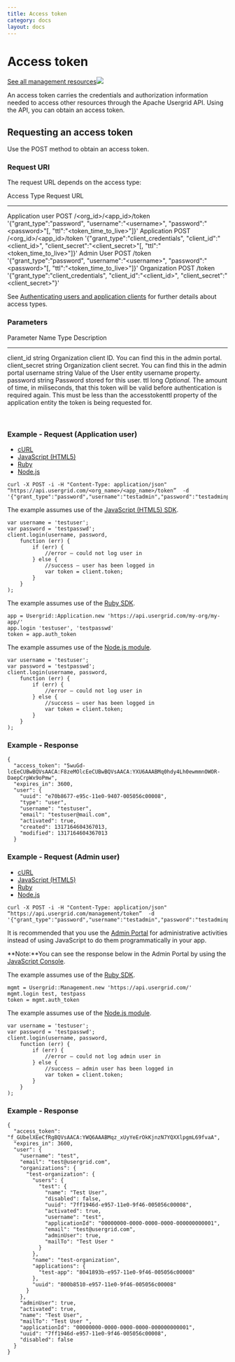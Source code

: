 ```yaml
---
title: Access token
category: docs
layout: docs
---
```


Access token
============

[See all management
resources](/docs/usergrid/content/management-resources)[![](/docs/sites/docs/files/learnmore%20arrow_0.png)](/docs/usergrid/content/management-resources)

An access token carries the credentials and authorization information
needed to access other resources through the Apache Usergrid API. Using the
API, you can obtain an access token.

Requesting an access token
--------------------------

Use the POST method to obtain an access token.

### Request URI

The request URL depends on the access type:

  Access Type        Request URL
  ------------------ ----------------------------------------------------------------------------------------------------------------------------------------------------------------------------------------
  Application user   POST /\<org\_id\>/\<app\_id\>/token '{"grant\_type":"password", "username":"\<username\>", "password":"\<password\>"[, "ttl":"\<token\_time\_to\_live\>"]}'
  Application        POST /\<org\_id\>/\<app\_id\>/token '{"grant\_type":"client\_credentials", "client\_id":"\<client\_id\>", "client\_secret":"\<client\_secret\>"[, "ttl":"\<token\_time\_to\_live\>"]}'
  Admin User         POST /token '{"grant\_type":"password", "username":"\<username\>", "password":"\<password\>"[, "ttl":"\<token\_time\_to\_live\>"]}'
  Organization       POST /token '{"grant\_type":"client\_credentials", "client\_id":"\<client\_id\>", "client\_secret":"\<client\_secret\>"}'

See [Authenticating users and application
clients](/authenticating-users-and-application-clients) for further
details about access types.

### Parameters

  Parameter Name   Type     Description
  ---------------- -------- ---------------------------------------------------------------------------------------------------------------------------------------------------------------------------------------------------------------------------------------
  client\_id       string   Organization client ID. You can find this in the admin portal.
  client\_secret   string   Organization client secret. You can find this in the admin portal
  username         string   Value of the User entity username property. 
  password         string   Password stored for this user.
  ttl              long     *Optional.* The amount of time, in miliseconds, that this token will be valid before authentication is required again. This must be less than the accesstokenttl property of the application entity the token is being requested for.

 

### Example - Request (Application user)

-   [cURL](#curl_get_token_appuser)
-   [JavaScript (HTML5)](#javascript_get_token_appuser)
-   [Ruby](#ruby_get_token_appuser)
-   [Node.js](#nodejs_get_token_appuser)

<!-- -->

    curl -X POST -i -H "Content-Type: application/json" “https://api.usergrid.com/<org_name>/<app_name>/token”  -d '{"grant_type":"password","username":"testadmin","password":"testadminpw"}'

The example assumes use of the [JavaScript (HTML5)
SDK](https://github.com/apigee/usergrid-javascript-sdk).

    var username = 'testuser';
    var password = 'testpasswd';
    client.login(username, password,
        function (err) {
            if (err) {
                //error — could not log user in
            } else {
                //success — user has been logged in
                var token = client.token;
            }
        }
    );

The example assumes use of the [Ruby
SDK](https://github.com/scottganyo/usergrid_iron).

    app = Usergrid::Application.new 'https://api.usergrid.com/my-org/my-app/'
    app.login 'testuser', 'testpasswd'
    token = app.auth_token

The example assumes use of the [Node.js
module](https://github.com/apigee/usergrid-node-module).

    var username = 'testuser';
    var password = 'testpasswd';
    client.login(username, password,
        function (err) {
            if (err) {
                //error — could not log user in
            } else {
                //success — user has been logged in
                var token = client.token;
            }
        }
    );

### Example - Response

    {
      "access_token": "5wuGd-lcEeCUBwBQVsAACA:F8zeMOlcEeCUBwBQVsAACA:YXU6AAABMq0hdy4Lh0ewmmnOWOR-DaepCrpWx9oPmw",
      "expires_in": 3600,
      "user": {
        "uuid": "e70b8677-e95c-11e0-9407-005056c00008",
        "type": "user",
        "username": "testuser",
        "email": "testuser@mail.com",
        "activated": true,
        "created": 1317164604367013,
        "modified": 1317164604367013
      }

### Example - Request (Admin user)

-   [cURL](#curl_get_token_adminuser)
-   [JavaScript (HTML5)](#javascript_get_token_adminuser)
-   [Ruby](#ruby_get_token_adminuser)
-   [Node.js](#nodejs_get_token_adminuser)

<!-- -->

    curl -X POST -i -H "Content-Type: application/json" “https://api.usergrid.com/management/token”  -d '{"grant_type":"password","username":"testadmin","password":"testadminpw"}'

It is recommended that you use the [Admin
Portal](http://apigee.com/usergrid) for administrative activities
instead of using JavaScript to do them programmatically in your app.

**Note:**You can see the response below in the Admin Portal by using the
[JavaScript
Console](/docs/usergrid/content/displaying-app-services-api-calls-curl-commands).

The example assumes use of the [Ruby
SDK](https://github.com/scottganyo/usergrid_iron).

    mgmt = Usergrid::Management.new 'https://api.usergrid.com/'
    mgmt.login test, testpass
    token = mgmt.auth_token

The example assumes use of the [Node.js
module](https://github.com/apigee/usergrid-node-module).

    var username = 'testuser';
    var password = 'testpasswd';
    client.login(username, password,
        function (err) {
            if (err) {
                //error — could not log admin user in
            } else {
                //success — admin user has been logged in
                var token = client.token;
            }
        }
    );

### Example - Response

    {
      "access_token": "f_GUbelXEeCfRgBQVsAACA:YWQ6AAABMqz_xUyYeErOkKjnzN7YQXXlpgmL69fvaA",
      "expires_in": 3600,
      "user": {
        "username": "test",
        "email": "test@usergrid.com",
        "organizations": {
          "test-organization": {
            "users": {
              "test": {
                "name": "Test User",
                "disabled": false,
                "uuid": "7ff1946d-e957-11e0-9f46-005056c00008",
                "activated": true,
                "username": "test",
                "applicationId": "00000000-0000-0000-0000-000000000001",
                "email": "test@usergrid.com",
                "adminUser": true,
                "mailTo": "Test User "
              }
            },
            "name": "test-organization",
            "applications": {
              "test-app": "8041893b-e957-11e0-9f46-005056c00008"
            },
            "uuid": "800b8510-e957-11e0-9f46-005056c00008"
          }
        },
        "adminUser": true,
        "activated": true,
        "name": "Test User",
        "mailTo": "Test User ",
        "applicationId": "00000000-0000-0000-0000-000000000001",
        "uuid": "7ff1946d-e957-11e0-9f46-005056c00008",
        "disabled": false
      }
    }

